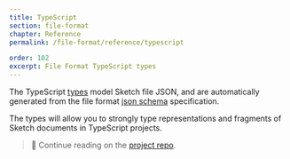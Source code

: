 ```yaml
---
title: TypeScript
section: file-format
chapter: Reference
permalink: /file-format/reference/typescript

order: 102
excerpt: File Format TypeScript types
---
```


The TypeScript [types](https://github.com/sketch-hq/sketch-file-format-ts) model Sketch file JSON, and are automatically generated from the file format [json schema](/file-format/reference/json-schema) specification.

The types will allow you to strongly type representations and fragments of Sketch documents in TypeScript projects.

> 📖 Continue reading on the [project repo](https://github.com/sketch-hq/sketch-file-format-ts).
